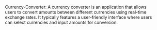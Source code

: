Currency-Converter:
A currency converter is an application that allows users to convert amounts between different currencies using real-time exchange rates. It typically features a user-friendly interface where users can select currencies and input amounts for conversion.
